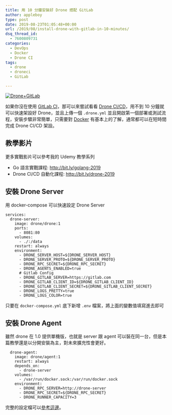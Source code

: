 ```yaml
---
title: 用 10 分鐘安裝好 Drone 搭配 GitLab
author: appleboy
type: post
date: 2019-08-23T01:05:48+00:00
url: /2019/08/install-drone-with-gitlab-in-10-minutes/
dsq_thread_id:
  - 7600809731
categories:
  - DevOps
  - Docker
  - Drone CI
tags:
  - drone
  - droneci
  - GitLab

---
```

[![Drone+GitLab][1]][1]

如果你沒在使用 [GitLab CI][2]，那可以來嘗試看看 [Drone CI/CD][3]，用不到 10 分鐘就可以快速架設好 Drone，並且上傳一個 `.drone.yml` 並且開啟第一個部署或測試流程，安裝步驟非常簡單，只需要對 [Docker][4] 有基本上的了解，通常都可以在短時間完成 Drone CI/CD 架設。

<!--more-->

## 教學影片

更多實戰影片可以參考我的 Udemy 教學系列

  * Go 語言實戰課程: <http://bit.ly/golang-2019>
  * Drone CI/CD 自動化課程: <http://bit.ly/drone-2019>

## 安裝 Drone Server

用 docker-compose 可以快速設定 Drone Server

<pre><code class="language-yaml">services:
  drone-server:
    image: drone/drone:1
    ports:
      - 8081:80
    volumes:
      - ./:/data
    restart: always
    environment:
      - DRONE_SERVER_HOST=${DRONE_SERVER_HOST}
      - DRONE_SERVER_PROTO=${DRONE_SERVER_PROTO}
      - DRONE_RPC_SECRET=${DRONE_RPC_SECRET}
      - DRONE_AGENTS_ENABLED=true
      # Gitlab Config
      - DRONE_GITLAB_SERVER=https://gitlab.com
      - DRONE_GITLAB_CLIENT_ID=${DRONE_GITLAB_CLIENT_ID}
      - DRONE_GITLAB_CLIENT_SECRET=${DRONE_GITLAB_CLIENT_SECRET}
      - DRONE_LOGS_PRETTY=true
      - DRONE_LOGS_COLOR=true</code></pre>

只要在 `docker-compose.yml` 底下新增 `.env` 檔案，將上面的變數值填寫進去即可

## 安裝 Drone Agent

雖然 drone 在 1.0 提供單機版，也就是 server 跟 agent 可以裝在同一台，但是本篇教學還是以分開安裝為主，對未來擴充性會更好。

<pre><code class="language-yaml">  drone-agent:
    image: drone/agent:1
    restart: always
    depends_on:
      - drone-server
    volumes:
      - /var/run/docker.sock:/var/run/docker.sock
    environment:
      - DRONE_RPC_SERVER=http://drone-server
      - DRONE_RPC_SECRET=${DRONE_RPC_SECRET}
      - DRONE_RUNNER_CAPACITY=3</code></pre>

完整的設定檔可以[參考這邊][5]。

 [1]: https://lh3.googleusercontent.com/UBBk430Fl5KSAbDHuu0gyb6VXrjdGM5aj9JV7LqyFbubYDYuUu3KfahdarNJn0SHyEUCN_lWXfhb2BsNxjgD--kFt-MRkDguj1pWRNEpgiTL_zaVn9BDJPmm7wkIFmv0oEm6pt0NHkY=w1920-h1080 "Drone+GitLab"
 [2]: https://about.gitlab.com/product/continuous-integration/
 [3]: https://drone.io/
 [4]: https://docker.com
 [5]: https://github.com/go-training/drone-tutorial/blob/7f152ef7074ace3831002dda2217473b2b400b9f/1.x/docker-compose.gitlab.yml#L1